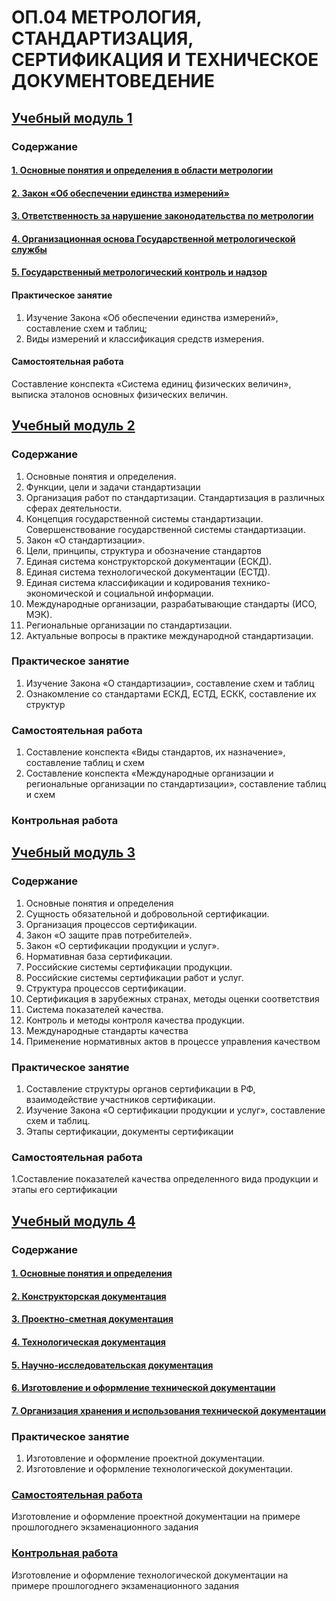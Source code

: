 # ОП.04 МЕТРОЛОГИЯ, СТАНДАРТИЗАЦИЯ, СЕРТИФИКАЦИЯ И ТЕХНИЧЕСКОЕ ДОКУМЕНТОВЕДЕНИЕ

## [Учебный модуль 1](https://github.com/polinalisafox/metro2033/blob/main/train_1.md) 

### Содержание
#### [1. Основные понятия и определения в области метрологии](train_1.md#Правовые-основы-метрологической-деятельности)
#### [2. Закон «Об обеспечении единства измерений»](train_1.md#Закон-"об-регулярных-измерениях-единства")
#### [3. Ответственность за нарушение законодательства по метрологии](train_1.md#Ответственность-за-нарушение-законодательства-по-метрологии)
#### [4. Организационная основа Государственной метрологической службы](train_1.md#Организационная-основа-государственной-метрологической-службы) 
#### [5. Государственный метрологический контроль и надзор](train_1.md#Метрологический-контроль-и-надзор)

#### Практическое занятие 
1. Изучение Закона «Об обеспечении единства измерений», составление схем и таблиц;
2. Виды измерений и классификация средств измерения.
#### Самостоятельная работа 
Составление конспекта «Система единиц физических величин», выписка эталонов основных физических
величин.



## [Учебный модуль 2](https://github.com/polinalisafox/metro2033/blob/main/train_2.md) 

### Содержание
1. Основные понятия и определения. 
2. Функции, цели и задачи стандартизации
3. Организация работ по стандартизации. Стандартизация в различных сферах деятельности.
4. Концепция государственной системы стандартизации. Совершенствование государственной системы
стандартизации.
5. Закон «О стандартизации».
6. Цели, принципы, структура и обозначение стандартов
7. Единая система конструкторской документации (ЕСКД). 
8. Единая система технологической документации (ЕСТД). 
9. Единая система классификации и кодирования технико-экономической и социальной информации.
10. Международные организации, разрабатывающие стандарты (ИСО, МЭК).
11. Региональные организации по стандартизации. 
12. Актуальные вопросы в практике международной стандартизации.
### Практическое занятие
1. Изучение Закона «О стандартизации», составление схем и таблиц
2. Ознакомление со стандартами ЕСКД, ЕСТД, ЕСКК, составление их структур
### Самостоятельная работа
1. Составление конспекта «Виды стандартов, их назначение», составление таблиц и схем
2. Составление конспекта «Международные организации и региональные организации по стандартизации»,
составление таблиц и схем
### Контрольная работа 



## [Учебный модуль 3](https://github.com/Dinastyfun2/Modul4/blob/main/train_3.md) 

### Содержание
1. Основные понятия и определения
2. Сущность обязательной и добровольной сертификации. 
3. Организация процессов сертификации. 
4. Закон «О защите прав потребителей».
5. Закон «О сертификации продукции и услуг».
6. Нормативная база сертификации. 
7. Российские системы сертификации продукции.
8. Российские системы сертификации работ и услуг. 
9. Структура процессов сертификации.
10. Сертификация в зарубежных странах, методы оценки соответствия
11. Система показателей качества.
12. Контроль и методы контроля качества продукции. 
13. Международные стандарты качества
14. Применение нормативных актов в процессе управления качеством
 
### Практическое занятие
1. Составление структуры органов сертификации в РФ, взаимодействие участников сертификации.
2. Изучение Закона «О сертификации продукции и услуг», составление схем и таблиц.
3. Этапы сертификации, документы сертификации

### Самостоятельная работа
1.Составление показателей качества определенного вида продукции и этапы его сертификации

## [Учебный модуль 4](https://github.com/Dinastyfun2/Modul4/blob/main/train_4.md) 

### Содержание
#### [1. Основные понятия и определения](train_4.md#Техническое-документоведение)
#### [2. Конструкторская документация](train_4.md#2-конструкторская-документация) 
#### [3. Проектно-сметная документация](train_4.md#3-проектно-сметная-документация) 
#### [4. Технологическая документация](train_4.md#4-технологическая-документация)
#### [5. Научно-исследовательская документация](train_4.md#5-научная-документация)
#### [6. Изготовление и оформление технической документации](train_4.md#6-изготовление-технической-документации)
#### [7. Организация хранения и использования технической документации](train_4.md#7-организация-хранения-технической-документации)

### Практическое занятие
1. Изготовление и оформление проектной документации.
2. Изготовление и оформление технологической документации.

### [Самостоятельная работа](train_4.md#самостоятельная-работа)
Изготовление и оформление проектной документации на примере прошлогоднего экзаменационного задания

### [Контрольная работа](train_4.md#контрольная-работа)
Изготовление и оформление технологической документации на примере прошлогоднего экзаменационного задания

